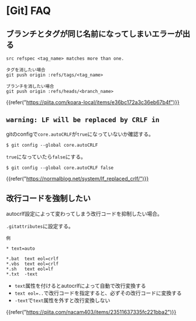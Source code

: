 # [Git] FAQ


ブランチとタグが同じ名前になってしまいエラーが出る
--------------------------------------------------

```
src refspec <tag_name> matches more than one.
```

```
タグを消したい場合
git push origin :refs/tags/<tag_name>
```

```
ブランチを消したい場合
git push origin :refs/heads/<branch_name>
```

{{refer("https://qiita.com/koara-local/items/e36bc172a3c36eb67b4f")}}


`warning: LF will be replaced by CRLF in`
-----------------------------------------

gitのconfigで`core.autoCRLF`が`true`になっていないか確認する。

```
$ git config --global core.autoCRLF
```

`true`になっていたら`false`にする。

```
$ git config --global core.autoCRLF false
```

{{refer("https://normalblog.net/system/lf_replaced_crlf/")}}


改行コードを強制したい
----------------------

autocrlf設定によって変わってしまう改行コードを抑制したい場合。

`.gitattributes`に設定する。

`例`
```
* text=auto

*.bat  text eol=crlf
*.vbs  text eol=crlf
*.sh   text eol=lf
*.txt  -text
```

* `text`属性を付けるとautocrlfによって自動で改行変換する
* `text eol=..`で改行コードを指定すると、必ずその改行コードに変換する
* `-text`で`text`属性を外すと改行変換しない


{{refer("https://qiita.com/nacam403/items/23511637335fc221bba2")}}
